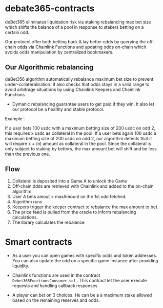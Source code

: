 # debate365-contracts

deBet365 eliminates liquidation risk via staking rebalancing max bet size which shifts the balance 
of a pool in response to stakers betting on a certain odd. 

Our protocol offer both betting back & lay better odds by querying the off-chain odds via Chainlink 
Functions and updating odds on-chain which avoids odds manipulation by centralized bookmakers. 

## Our Algorithmic rebalancing 

deBet356 algorithm automatically rebalance maximum bet size to prevent under-collateralisation. 
It also checks that odds stays in a valid range to avoid arbitrage situations by using Chainlink Keepers and 
Chainlink Functions. 

- Dymanic rebalancing guarantee users to get paid if they win. It also let our protocol be a healthy and stable 
protocol. 

Example :

If a user bets 100 usdc with a maximum betting size of 200 usdc on odd 2, this requires x usdc as collateral in the pool. 
If a user bets again 100 usdc a maximum betting size of 200 usdc on odd 2, our algorithm detects that it will require x + (n) amount as collateral 
in the pool. Since the collateral is only subject to staking by bettors, the max amount bet will shift and be less than the previous one. 


## Flow 

1. Collateral is deposited into a Game A to unlock the Game 
2. Off-chain ddds are retrieved with Chainlink and added to the on-chain algorithm. 
3. User A bets amout < maxAmount on the 1st odd fetched.
4. Algorithm runs 
5. Keepers trigger the keeper contract to rebalance the max amount to bet. 
6. The price feed is pulled from the oracle to inform rebalancing calculations.
7. The library calculates the rebalance


# Smart contracts 

- As a user you can open games with specific odds and token addresses. You can also update the odd on a specific game instance after providing liquidity. 

- Chainlink functions are used in the contract `Debet365FunctionsConsumer.sol` . This contract let the user execute requests and handling callback responses. 

- A player can bet on 3 choices. He can be a a maximum stake allowed based on the remaining reserves and odds. 






